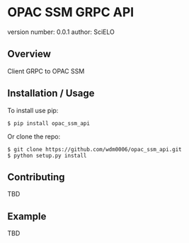 OPAC SSM GRPC API
===============================

version number: 0.0.1
author: SciELO

Overview
--------

Client GRPC to OPAC SSM

Installation / Usage
--------------------

To install use pip:

    $ pip install opac_ssm_api


Or clone the repo:

    $ git clone https://github.com/wdm0006/opac_ssm_api.git
    $ python setup.py install
    
Contributing
------------

TBD

Example
-------

TBD